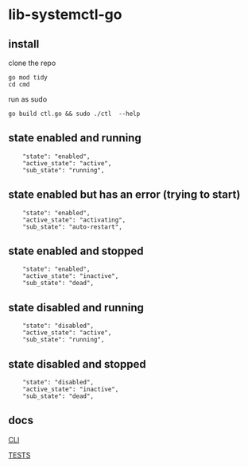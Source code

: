 # lib-systemctl-go

## install

clone the repo

```
go mod tidy
cd cmd
```

run as sudo

```
go build ctl.go && sudo ./ctl  --help
```


## state enabled and running
```
    "state": "enabled",
    "active_state": "active",
    "sub_state": "running",
```

## state enabled but has an error (trying to start)
```
    "state": "enabled",
    "active_state": "activating",
    "sub_state": "auto-restart",
```


## state enabled and stopped
```
    "state": "enabled",
    "active_state": "inactive",
    "sub_state": "dead",
```

## state disabled and running
```
    "state": "disabled",
    "active_state": "active",
    "sub_state": "running",
```

## state disabled and stopped
```
    "state": "disabled",
    "active_state": "inactive",
    "sub_state": "dead",
```


## docs

[CLI](docs/cmd.md)

[TESTS](docs/tests.md)